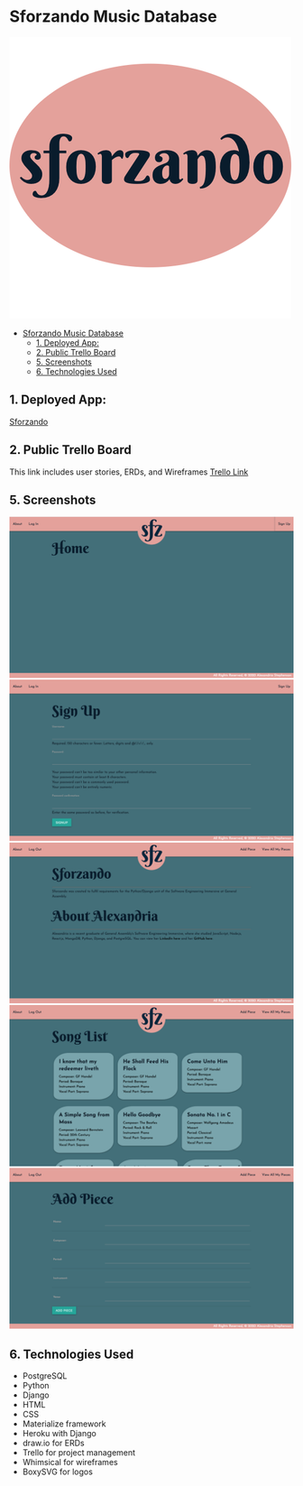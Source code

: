 # Sforzando Music Database
![photo](main_app/static/images/logos/sforzandologo.png)

- [Sforzando Music Database](#sforzando-music-database)
  - [1. Deployed App:](#1-deployed-app)
  - [2. Public Trello Board](#2-public-trello-board)
  - [5. Screenshots](#5-screenshots)
  - [6. Technologies Used](#6-technologies-used)

## 1. Deployed App:
[Sforzando](https://sforzandodb.herokuapp.com/)

## 2. Public Trello Board
This link includes user stories, ERDs, and Wireframes
[Trello Link](https://trello.com/b/xVXCo6pE/unit-4-project-sforzando)

## 5. Screenshots
![Landing Page](main_app/static/images/screenshots/landingPage.png)<br>
![Sign Up Page](main_app/static/images/screenshots/signUp.png)<br>
![Search Page](main_app/static/images/screenshots/about.png)<br>
![Profile Page](main_app/static/images/screenshots/songList.png)<br>
![Profile Page](main_app/static/images/screenshots/addPiece.png)<br>


## 6. Technologies Used
* PostgreSQL
* Python
* Django
* HTML
* CSS
* Materialize framework 
* Heroku with Django
* draw.io for ERDs
* Trello for project management
* Whimsical for wireframes
* BoxySVG for logos